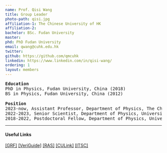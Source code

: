 ```yaml
---
name: Prof. Qisi Wang
title: Group Leader
photo-path: qisi.jpg
affiliation-1: The Chinese University of HK
affiliation-2:
bachelor: BSc. Fudan University
master: 
phd: PhD Fudan University
email: qwang@cuhk.edu.hk
twitter: 
github: https://github.com/qmcuhk
linkedin: https://www.linkedin.com/in/qisi-wang/
ordering: 1
layout: members
---
```


<pre>
<b>Education</b>
PhD in Physics, Fudan University, China (2018)
BS in Physics, Fudan University, China (2012)

<b>Position</b>
2023-now, Assistant Professor, Department of Physics, The Chinese University of Hong Kong
2022-2023, Senior Scientist, Department of Physics, University of Zurich, Switzerland
2018-2022, Postdoctoral Fellow, Department of Physics, University of Zurich, Switzerland
</pre>

<div class="medium-divider"></div>
<hr>
<h4>Useful Links</h4>
<a class="teaching-link"  href="https://cerg1.ugc.edu.hk/" target="_blank">[GRF]</a>
<a class="teaching-link"  href="https://services.veriguide.org/academic/" target="_blank">[VeriGuide]</a>
<a class="teaching-link" href="https://webapp.itsc.cuhk.edu.hk/ras/restricted/OrganizerList" target="_blank">[RAS]</a>
<a class="teaching-link" href="https://culink.cuhk.edu.hk/cn/" target="_blank">[CULink]</a>
<a class="teaching-link" href="https://www.itsc.cuhk.edu.hk/" target="_blank">[ITSC]</a>